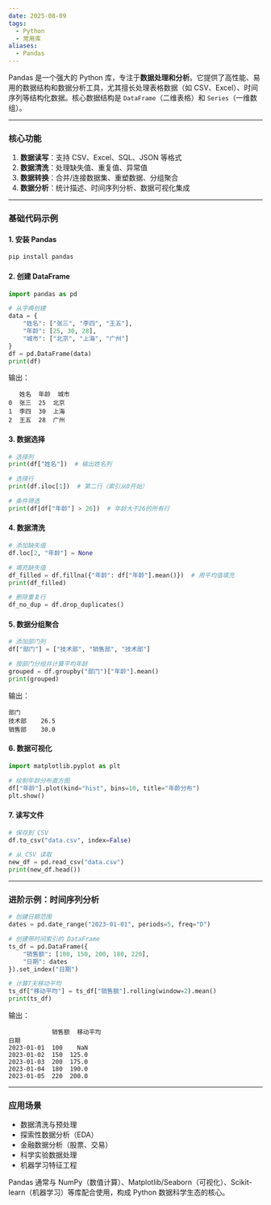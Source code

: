 ```yaml
---
date: 2025-08-09
tags:
  - Python
  - 常用库
aliases:
  - Pandas
---
```


Pandas 是一个强大的 Python 库，专注于**数据处理和分析**。它提供了高性能、易用的数据结构和数据分析工具，尤其擅长处理表格数据（如 CSV、Excel）、时间序列等结构化数据。核心数据结构是 `DataFrame`（二维表格）和 `Series`（一维数组）。

---

### 核心功能
1. **数据读写**：支持 CSV、Excel、SQL、JSON 等格式
2. **数据清洗**：处理缺失值、重复值、异常值
3. **数据转换**：合并/连接数据集、重塑数据、分组聚合
4. **数据分析**：统计描述、时间序列分析、数据可视化集成

---

### 基础代码示例

#### 1. 安装 Pandas
```bash
pip install pandas
```

#### 2. 创建 DataFrame
```python
import pandas as pd

# 从字典创建
data = {
    "姓名": ["张三", "李四", "王五"],
    "年龄": [25, 30, 28],
    "城市": ["北京", "上海", "广州"]
}
df = pd.DataFrame(data)
print(df)
```
输出：
```
   姓名  年龄  城市
0  张三  25  北京
1  李四  30  上海
2  王五  28  广州
```

#### 3. 数据选择
```python
# 选择列
print(df["姓名"])  # 输出姓名列

# 选择行
print(df.iloc[1])  # 第二行（索引从0开始）

# 条件筛选
print(df[df["年龄"] > 26])  # 年龄大于26的所有行
```

#### 4. 数据清洗
```python
# 添加缺失值
df.loc[2, "年龄"] = None

# 填充缺失值
df_filled = df.fillna({"年龄": df["年龄"].mean()})  # 用平均值填充
print(df_filled)

# 删除重复行
df_no_dup = df.drop_duplicates()
```

#### 5. 数据分组聚合
```python
# 添加部门列
df["部门"] = ["技术部", "销售部", "技术部"]

# 按部门分组并计算平均年龄
grouped = df.groupby("部门")["年龄"].mean()
print(grouped)
```
输出：
```
部门
技术部    26.5
销售部    30.0
```

#### 6. 数据可视化
```python
import matplotlib.pyplot as plt

# 绘制年龄分布直方图
df["年龄"].plot(kind="hist", bins=10, title="年龄分布")
plt.show()
```

#### 7. 读写文件
```python
# 保存到 CSV
df.to_csv("data.csv", index=False)

# 从 CSV 读取
new_df = pd.read_csv("data.csv")
print(new_df.head())
```

---

### 进阶示例：时间序列分析
```python
# 创建日期范围
dates = pd.date_range("2023-01-01", periods=5, freq="D")

# 创建带时间索引的 DataFrame
ts_df = pd.DataFrame({
    "销售额": [100, 150, 200, 180, 220],
    "日期": dates
}).set_index("日期")

# 计算7天移动平均
ts_df["移动平均"] = ts_df["销售额"].rolling(window=2).mean()
print(ts_df)
```
输出：
```
            销售额  移动平均
日期                     
2023-01-01  100    NaN
2023-01-02  150  125.0
2023-01-03  200  175.0
2023-01-04  180  190.0
2023-01-05  220  200.0
```

---

### 应用场景
- 数据清洗与预处理
- 探索性数据分析（EDA）
- 金融数据分析（股票、交易）
- 科学实验数据处理
- 机器学习特征工程

Pandas 通常与 NumPy（数值计算）、Matplotlib/Seaborn（可视化）、Scikit-learn（机器学习）等库配合使用，构成 Python 数据科学生态的核心。